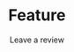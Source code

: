 ---
layout: productdetails
title: Feature
name: Sponsor a Feature
subtitle: Leave a review
description: You can sponsor a feature. I will give you an honorable mention on the site Also suggest some additional functionalities of this feature.
image: /build/cart/covers/World Code-320.jpg
styles:
  - name: Black
    color: '#000000'
    image: /build/cart/covers/World Code-320.jpg
stock: 10
sidenav: true
side_react: true
adds: true
cookies: true
catagory: true
products: true
cart: true
breakcrumb: true
sidebar:
  - title: "Share"
    image: /build/cart/covers/Share-Logo-320.jpg
    image_alt: "Sharing Hands"
    image_class: "author__avatar"
    text: "Open Source Share"
  - title: "Share with Cats"
    text: "Cat food for 20 stray cats in OKC."
support: [adds, cookies, cart]
price: 150.25
folder: _products
loc: "/feature"
desc: Sponsor a Feature
id: sponser
private: true
github_editme_path: donaldboulton/DWB/blob/gh-pages/_products/feature.md
---